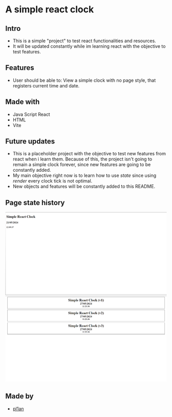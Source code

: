 # A simple react clock

## Intro
- This is a simple "project" to test react functionalities and resources.
- It will be updated constantly while im learning react with the objective to test features.

## Features
- User should be able to: View a simple clock with no page style, that registers current time and date.

## Made with
- Java Script React
- HTML
- Vite

## Future updates
- This is a placeholder project with the objective to test new features from react when i learn them. Because of this, the project isn't going to remain a simple clock forever, since new features are going to be constantly added.
- My main objective right now is to learn how to use *state* since using *render* every clock tick is not optimal.
- New objects and features will be constantly added to this README.

## Page state history

![](./screenshots/screenshot1.png)
![](./screenshots/screenshot2.png)

## Made by
- [pl1an](https://github.com/pl1an)

